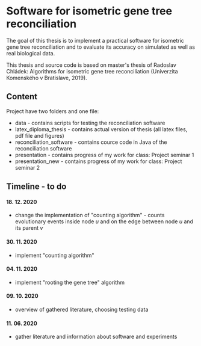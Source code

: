 # Software for isometric gene tree reconciliation 
The goal of this thesis is to implement a practical software for isometric gene tree reconciliation and to evaluate its accuracy on simulated as well as real biological data.

This thesis and source code is based on master's thesis of Radoslav Chládek: Algorithms for isometric gene tree reconciliation (Univerzita Komenského v Bratislave, 2019). 

## Content
Project have two folders and one file:
* data - contains scripts for testing the reconciliation software
* latex_diploma_thesis - contains actual version of thesis (all latex files, pdf file and figures)
* reconciliation_software - contains cource code in Java of the reconciliation software
* presentation - contains progress of my work for class: Project seminar 1
* presentation_new - contains progress of my work for class: Project seminar 2

## Timeline - to do
#### 18. 12. 2020
* change the implementation of "counting algorithm" - counts evolutionary events inside node *u* and on the edge between node *u* and its parent *v*
#### 30. 11. 2020
* implement "counting algorithm"
#### 04. 11. 2020
* implement "rooting the gene tree" algorithm
#### 09. 10. 2020
* overview of gathered literature, choosing testing data
#### 11. 06. 2020
* gather literature and information about software and experiments
